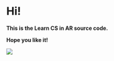 # Hi!

**This is the Learn CS in AR source code.**

**Hope you like it!**

![](https://i.imgur.com/Q19Zd1y.jpg)

